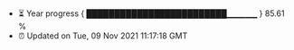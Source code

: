 - ⏳ Year progress { █████████████████████████▁▁▁▁▁ } 85.61 %
- ⏰ Updated on Tue, 09 Nov 2021 11:17:18 GMT

